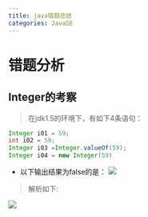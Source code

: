 ```yaml
---
title: java错题总结
categories: JavaSE
---
```


# 错题分析
## Integer的考察
> 在jdk1.5的环境下，有如下4条语句：

``` java
Integer i01 = 59;
int i02 = 59;
Integer i03 =Integer.valueOf(59);
Integer i04 = new Integer(59)
```
- 以下输出结果为false的是：
![](java错题总结/1.png)
> 解析如下:

![](java错题总结/2.png)


